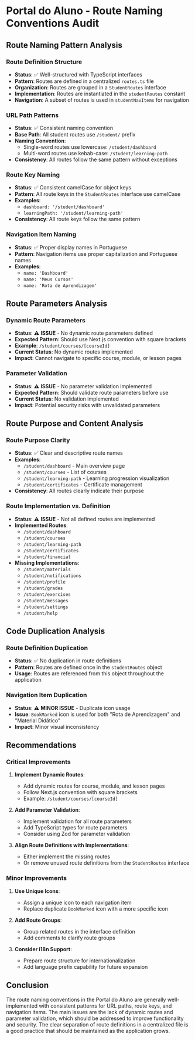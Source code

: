 # Portal do Aluno - Route Naming Conventions Audit

## Route Naming Pattern Analysis

### Route Definition Structure
- **Status**: ✅ Well-structured with TypeScript interfaces
- **Pattern**: Routes are defined in a centralized `routes.ts` file
- **Organization**: Routes are grouped in a `StudentRoutes` interface
- **Implementation**: Routes are instantiated in the `studentRoutes` constant
- **Navigation**: A subset of routes is used in `studentNavItems` for navigation

### URL Path Patterns
- **Status**: ✅ Consistent naming convention
- **Base Path**: All student routes use `/student/` prefix
- **Naming Convention**: 
  - Single-word routes use lowercase: `/student/dashboard`
  - Multi-word routes use kebab-case: `/student/learning-path`
- **Consistency**: All routes follow the same pattern without exceptions

### Route Key Naming
- **Status**: ✅ Consistent camelCase for object keys
- **Pattern**: All route keys in the `StudentRoutes` interface use camelCase
- **Examples**:
  - `dashboard: '/student/dashboard'`
  - `learningPath: '/student/learning-path'`
- **Consistency**: All route keys follow the same pattern

### Navigation Item Naming
- **Status**: ✅ Proper display names in Portuguese
- **Pattern**: Navigation items use proper capitalization and Portuguese names
- **Examples**:
  - `name: 'Dashboard'`
  - `name: 'Meus Cursos'`
  - `name: 'Rota de Aprendizagem'`

## Route Parameters Analysis

### Dynamic Route Parameters
- **Status**: ⚠️ **ISSUE** - No dynamic route parameters defined
- **Expected Pattern**: Should use Next.js convention with square brackets
- **Example**: `/student/courses/[courseId]`
- **Current Status**: No dynamic routes implemented
- **Impact**: Cannot navigate to specific course, module, or lesson pages

### Parameter Validation
- **Status**: ⚠️ **ISSUE** - No parameter validation implemented
- **Expected Pattern**: Should validate route parameters before use
- **Current Status**: No validation implemented
- **Impact**: Potential security risks with unvalidated parameters

## Route Purpose and Content Analysis

### Route Purpose Clarity
- **Status**: ✅ Clear and descriptive route names
- **Examples**:
  - `/student/dashboard` - Main overview page
  - `/student/courses` - List of courses
  - `/student/learning-path` - Learning progression visualization
  - `/student/certificates` - Certificate management
- **Consistency**: All routes clearly indicate their purpose

### Route Implementation vs. Definition
- **Status**: ⚠️ **ISSUE** - Not all defined routes are implemented
- **Implemented Routes**:
  - `/student/dashboard`
  - `/student/courses`
  - `/student/learning-path`
  - `/student/certificates`
  - `/student/financial`
- **Missing Implementations**:
  - `/student/materials`
  - `/student/notifications`
  - `/student/profile`
  - `/student/grades`
  - `/student/exercises`
  - `/student/messages`
  - `/student/settings`
  - `/student/help`

## Code Duplication Analysis

### Route Definition Duplication
- **Status**: ✅ No duplication in route definitions
- **Pattern**: Routes are defined once in the `studentRoutes` object
- **Usage**: Routes are referenced from this object throughout the application

### Navigation Item Duplication
- **Status**: ⚠️ **MINOR ISSUE** - Duplicate icon usage
- **Issue**: `BookMarked` icon is used for both "Rota de Aprendizagem" and "Material Didático"
- **Impact**: Minor visual inconsistency

## Recommendations

### Critical Improvements
1. **Implement Dynamic Routes**:
   - Add dynamic routes for course, module, and lesson pages
   - Follow Next.js convention with square brackets
   - Example: `/student/courses/[courseId]`

2. **Add Parameter Validation**:
   - Implement validation for all route parameters
   - Add TypeScript types for route parameters
   - Consider using Zod for parameter validation

3. **Align Route Definitions with Implementations**:
   - Either implement the missing routes
   - Or remove unused route definitions from the `StudentRoutes` interface

### Minor Improvements
1. **Use Unique Icons**:
   - Assign a unique icon to each navigation item
   - Replace duplicate `BookMarked` icon with a more specific icon

2. **Add Route Groups**:
   - Group related routes in the interface definition
   - Add comments to clarify route groups

3. **Consider i18n Support**:
   - Prepare route structure for internationalization
   - Add language prefix capability for future expansion

## Conclusion
The route naming conventions in the Portal do Aluno are generally well-implemented with consistent patterns for URL paths, route keys, and navigation items. The main issues are the lack of dynamic routes and parameter validation, which should be addressed to improve functionality and security. The clear separation of route definitions in a centralized file is a good practice that should be maintained as the application grows.
